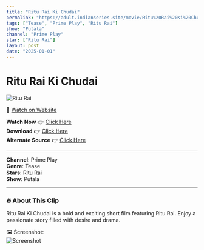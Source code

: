 ```yaml
---
title: "Ritu Rai Ki Chudai"
permalink: "https://adult.indianseries.site/movie/Ritu%20Rai%20Ki%20Chudai"
tags: ["Tease", "Prime Play", "Ritu Rai"]
show: "Putala"
channel: "Prime Play"
star: ["Ritu Rai"]
layout: post
date: "2025-01-01"
---
```


# Ritu Rai Ki Chudai

![Ritu Rai](https://shorts.desisins.com/wp-content/uploads/2024/08/Ritu-Rai-Putala-PrimePlay-DesiSins.com_.jpg)

🔗 [Watch on Website](https://adult.indianseries.site/movie/Ritu%20Rai%20Ki%20Chudai)

**Watch Now** 👉 [Click Here](https://adult.indianseries.site/movie/Ritu%20Rai%20Ki%20Chudai)  
**Download** 👉 [Click Here](https://adult.indianseries.site/movie/Ritu%20Rai%20Ki%20Chudai)  
**Alternate Source** 👉 [Click Here](https://adult.indianseries.site/movie/Ritu%20Rai%20Ki%20Chudai)

---

**Channel**: Prime Play  
**Genre**: Tease  
**Stars**: Ritu Rai  
**Show**: Putala

---

### 🔥 About This Clip

Ritu Rai Ki Chudai is a bold and exciting short film featuring Ritu Rai. Enjoy a passionate story filled with desire and drama.
 
🖼️ Screenshot:  
![Screenshot](https://shorts.desisins.com/wp-content/uploads/2024/08/Ritu-Rai-Putala-PrimePlay-DesiSins.com_.jpg)
